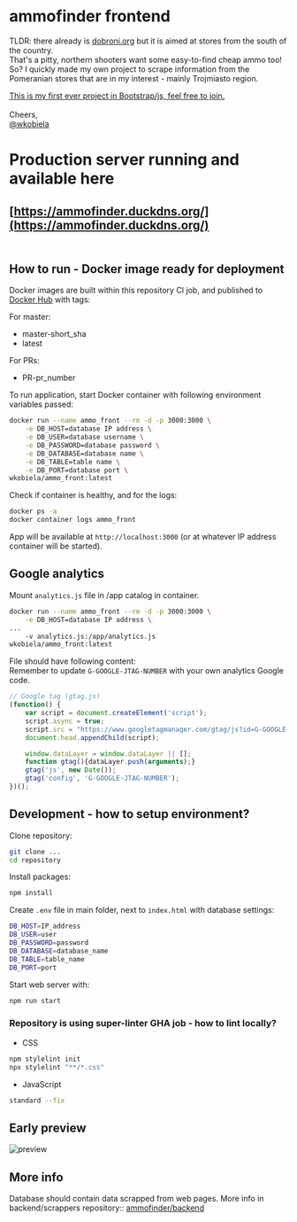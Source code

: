 # ammofinder frontend

TLDR: there already is [dobroni.org](dobroni.org) but it is aimed at stores from the south of the country.<br>
That's a pitty, northern shooters want some easy-to-find cheap ammo too! <br> 
So? I quickly made my own project to scrape information from the Pomeranian stores that are in my interest - mainly Trojmiasto region.

<u>This is my first ever project in Bootstrap/js, feel free to join.</u>
<br><br>
Cheers,<br>
[@wkobiela](https://github.com/wkobiela)

# Production server running and available here
## [https://ammofinder.duckdns.org/](https://ammofinder.duckdns.org/) <br><br>


## How to run - Docker image ready for deployment

Docker images are built within this repository CI job, and published to [Docker Hub](https://hub.docker.com/repository/docker/wkobiela/ammo_front/general) with tags:

For master:
- master-short_sha
- latest

For PRs:
- PR-pr_number

To run application, start Docker container with following environment variables passed:

```bash
docker run --name ammo_front --rm -d -p 3000:3000 \
    -e DB_HOST=database IP address \
    -e DB_USER=database username \
    -e DB_PASSWORD=database password \
    -e DB_DATABASE=database name \
    -e DB_TABLE=table name \
    -e DB_PORT=database port \
wkobiela/ammo_front:latest
```
Check if container is healthy, and for the logs:
```bash
docker ps -a
docker container logs ammo_front
```

App will be available at `http://localhost:3000` (or at whatever IP address container will be started).


## Google analytics
Mount `analytics.js` file in /app catalog in container.<br>

```bash
docker run --name ammo_front --rm -d -p 3000:3000 \
    -e DB_HOST=database IP address \
...
    -v analytics.js:/app/analytics.js
wkobiela/ammo_front:latest
```

File should have following content: <br>
Remember to update `G-GOOGLE-JTAG-NUMBER` with your own analytics Google code.

```js
// Google tag (gtag.js)
(function() {
    var script = document.createElement('script');
    script.async = true;
    script.src = "https://www.googletagmanager.com/gtag/js?id=G-GOOGLE-JTAG-NUMBER";
    document.head.appendChild(script);

    window.dataLayer = window.dataLayer || [];
    function gtag(){dataLayer.push(arguments);}
    gtag('js', new Date());
    gtag('config', 'G-GOOGLE-JTAG-NUMBER');
})();
```

## Development - how to setup environment?
Clone repository:
```bash
git clone ...
cd repository
```

Install packages:
```bash
npm install
```

Create `.env` file in main folder, next to `index.html` with database settings:

```bash
DB_HOST=IP_address
DB_USER=user
DB_PASSWORD=password
DB_DATABASE=database_name
DB_TABLE=table_name
DB_PORT=port
```
Start web server with:

```bash
npm run start
```


### Repository is using super-linter GHA job - how to lint locally?
- CSS
```bash
npm stylelint init
npx stylelint "**/*.css"
```
- JavaScript
```bash
standard --fix
```

## Early preview

![preview](https://i.ibb.co/30XDnKN/Przechwytywanie.png)


## More info
Database should contain data scrapped from web pages. More info in backend/scrappers repository::
[ammofinder/backend](https://github.com/ammofinder/backend)
